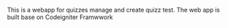 This is a webapp for quizzes manage and create quizz test. The web app is built base on Codeigniter Framwwork

